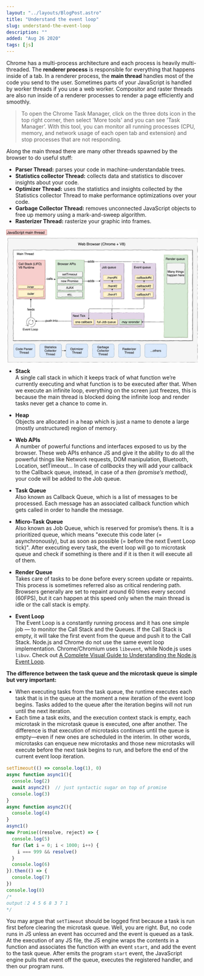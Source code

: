 ```yaml
---
layout: "../layouts/BlogPost.astro"
title: "Understand the event loop"
slug: understand-the-event-loop
description: ""
added: "Aug 26 2020"
tags: [js]
---
```


Chrome has a multi-process architecture and each process is heavily multi-threaded. The **renderer process** is responsible for everything that happens inside of a tab. In a renderer process, the **main thread** handles most of the code you send to the user. Sometimes parts of your JavaScript is handled by worker threads if you use a web worker. Compositor and raster threads are also run inside of a renderer processes to render a page efficiently and smoothly.

> To open the Chrome Task Manager, click on the three dots icon in the top right corner, then select 'More tools' and you can see 'Task Manager’. With this tool, you can monitor all running processes (CPU, memory, and network usage of each open tab and extension) and stop processes that are not responding. 

Along the main thread there are many other threads spawned by the browser to do useful stuff:

- **Parser Thread:** parses your code in machine-understandable trees.
- **Statistics collector Thread:** collects data and statistics to discover insights about your code.
- **Optimizer Thread:** uses the statistics and insights collected by the Statistics collector Thread to make performance optimizations over your code.
- **Garbage Collector Thread:** removes unconnected JavaScript objects to free up memory using a mark-and-sweep algorithm. 
- **Rasterizer Thread:** rasterize your graphic into frames.

<img alt="event-loop" src="https://raw.githubusercontent.com/kexiZeroing/blog-images/main/008vxvgGly1h7ivwcb19zj317a0u0jvw.jpg" width="700" style="display:block; margin:auto">

- **Stack**  
A single call stack in which it keeps track of what function we’re currently executing and what function is to be executed after that. When we execute an infinite loop, everything on the screen just freezes, this is because the main thread is blocked doing the infinite loop and render tasks never get a chance to come in.

- **Heap**  
Objects are allocated in a heap which is just a name to denote a large (mostly unstructured) region of memory.

- **Web APIs**  
A number of powerful functions and interfaces exposed to us by the browser. These web APIs enhance JS and give it the ability to do all the powerful things like Network requests, DOM manipulation, Bluetooth, Location, setTimeout... In case of *callbacks* they will add your callback to the Callback queue, instead, in case of a *then (promise’s method)*, your code will be added to the Job queue.

- **Task Queue**  
Also known as Callback Queue, which is a list of messages to be processed. Each message has an associated callback function which gets called in order to handle the message.

- **Micro-Task Queue**  
Also known as Job Queue, which is reserved for promise’s thens. It is a prioritized queue, which means "execute this code later (= asynchronously), but as soon as possible (= before the next Event Loop tick)". After executing every task, the event loop will go to microtask queue and check if something is there and if it is then it will execute all of them.

- **Render Queue**  
Takes care of tasks to be done before every screen update or repaints. This process is sometimes referred also as critical rendering path. Browsers generally are set to repaint around 60 times every second (60FPS), but it can happen at this speed only when the main thread is idle or the call stack is empty.

- **Event Loop**  
The Event Loop is a constantly running process and it has one simple job — to monitor the Call Stack and the Queues. If the Call Stack is empty, it will take the first event from the queue and push it to the Call Stack. Node.js and Chrome do not use the same event loop implementation. Chrome/Chromium uses `libevent`, while Node.js uses `libuv`. Check out [A Complete Visual Guide to Understanding the Node.js Event Loop](https://www.builder.io/blog/visual-guide-to-nodejs-event-loop).

**The difference between the task queue and the microtask queue is simple but very important:**
- When executing tasks from the task queue, the runtime executes each task that is in the queue at the moment a new iteration of the event loop begins. Tasks added to the queue after the iteration begins will not run until the next iteration.
- Each time a task exits, and the execution context stack is empty, each microtask in the microtask queue is executed, one after another. The difference is that execution of microtasks continues until the queue is empty—even if new ones are scheduled in the interim. In other words, microtasks can enqueue new microtasks and those new microtasks will execute before the next task begins to run, and before the end of the current event loop iteration.

```javascript
setTimeout(() => console.log(1), 0)
async function async1(){
  console.log(2)
  await async2()  // just syntactic sugar on top of promise
  console.log(3)
}
async function async2(){
  console.log(4)
}
async1()
new Promise((resolve, reject) => {
  console.log(5)
  for (let i = 0; i < 1000; i++) {
    i === 999 && resolve()
  }
  console.log(6)
}).then(() => {
  console.log(7)
})
console.log(8)
/*
output：2 4 5 6 8 3 7 1
*/
```

You may argue that `setTimeout` should be logged first because a task is run first before clearing the microtask queue. Well, you are right. But, no code runs in JS unless an event has occurred and the event is queued as a task. At the execution of any JS file, the JS engine wraps the contents in a function and associates the function with an event `start`, and add the event to the task queue. After emits the program `start` event, the JavaScript engine pulls that event off the queue, executes the registered handler, and then our program runs.
